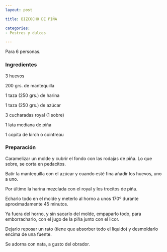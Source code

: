 ```yaml
---
layout: post

title: BIZCOCHO DE PIÑA

categories:
- Postres y dulces

---
```

Para 6 personas.

<h3>Ingredientes</h3>

3 huevos

200 grs. de mantequilla

1 taza (250 grs.) de harina

1 taza (250 grs.) de azúcar

3 cucharadas royal (1 sobre)

1 lata mediana de piña

1 copita de kirch o cointreau

<h3>Preparación</h3>

Caramelizar un molde y cubrir el fondo con las rodajas de piña. Lo que sobre, se corta en pedacitos.

Batir la mantequilla con el azúcar y cuando esté fina añadir los huevos, uno a uno.

Por último la harina mezclada con el royal y los trocitos de piña.

Echarlo todo en el molde y meterlo al horno a unos 170&ordm; durante aproximadamente 45 minutos.

Ya fuera del horno, y sin sacarlo del molde, empaparlo todo, para emborracharlo, con el jugo de la piña junto con el licor.

Dejarlo reposar un rato (tiene que absorber todo el líquido) y desmoldarlo encima de una fuente.

Se adorna con nata, a gusto del obrador.

